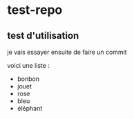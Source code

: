# test-repo

## test d'utilisation

je vais essayer ensuite de faire un commit

voici une liste : 
* bonbon
* jouet
* rose
* bleu
* éléphant

